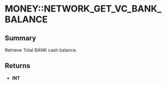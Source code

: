 # MONEY::NETWORK_GET_VC_BANK_BALANCE

## Summary
Retrieve Total BANK cash balance.

## Returns
* **INT**
